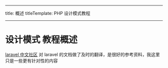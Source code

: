 #

---

title: 概述
titleTemplate: PHP 设计模式教程

---

# 设计模式 教程概述

[laravel 中文社区](https://learnku.com/laravel) 对 laravel 的文档做了及时的翻译，是很好的参考资料，我这里只是一些更有针对性的内容
